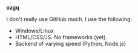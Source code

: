 **ozgq**

I don't really use GitHub much. I use the following:
* Windows/Linux
* HTML/CSS/JS. No frameworks (yet).
* Backend of varying speed (Python, Node.js)

